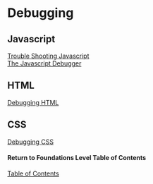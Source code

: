 # Debugging

## Javascript

[Trouble Shooting Javascript](https://developer.mozilla.org/en-US/docs/Learn/JavaScript/First_steps/What_went_wrong) <br>
[The Javascript Debugger](https://developer.mozilla.org/en-US/docs/Learn/Common_questions/What_are_browser_developer_tools#the_javascript_debugger) <br>

## HTML

[Debugging HTML](https://developer.mozilla.org/en-US/docs/Learn/HTML/Introduction_to_HTML/Debugging_HTML) <br>

## CSS

[Debugging CSS](https://developer.mozilla.org/en-US/docs/Learn/CSS/Building_blocks/Debugging_CSS) <br>


#### Return to Foundations Level Table of Contents
[Table of Contents](https://github.com/TraceDugar/reading-notes/blob/main/201/Toc.md)
